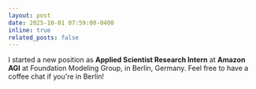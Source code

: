```yaml
---
layout: post
date: 2025-10-01 07:59:00-0400
inline: true
related_posts: false
---
```


I started a new position as **Applied Scientist Research Intern** at **Amazon AGI** at Foundation Modeling Group, in Berlin, Germany. Feel free to have a coffee chat if you're in Berlin!